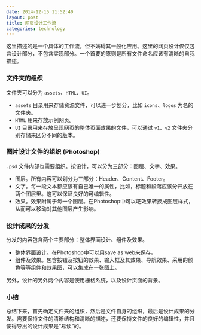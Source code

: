 ```yaml
---
date: 2014-12-15 11:52:40
layout: post
title: 网页设计工作流
categories: technology
---
```


这里描述的是一个具体的工作流，但不妨碍其一般化应用。这里的网页设计仅仅包含设计部分，不包含实现部分。一个首要的原则是所有文件命名应该有清晰的自我描述。

### 文件夹的组织

文件夹可以分为 `assets`、`HTML`、`UI`。

- `assets` 目录用来存储资源文件，可以进一步划分，比如 `icons`、`logos` 为名的文件夹。
- `HTML` 用来存放示例网页。
- `UI` 目录用来存放呈现网页的整体页面效果的文件，可以通过 `v1`、`v2` 文件夹分别存储来区分不同的版本。

### 图片设计文件的组织 (Photoshop)

`.psd` 文件内部也需要组织。按设计，可以分为三部分：图层、文字、效果。

- 图层。所有内容可以划分为三部分：Header、Content、Footer。
- 文字。每一段文本都应该有自己唯一的属性，比如，标题和段落应该分开放在两个图层里。这可以保证良好的可编辑性。
- 效果。效果附属于每一个图层。在Photoshop中可以吧效果转换成图层样式，从而可以移动对其他图层产生影响。

### 设计成果的分发

分发的内容包含两个主要部分：整体界面设计、组件及效果。

- 整体界面设计。在Photoshop中可以用save as web来保存。
- 组件及效果。包含按钮及按钮的效果、输入框及其效果、导航效果、采用的颜色等等组件和效果图，可以集成在一张图上。

另外，设计的另外两个内容是使用栅格系统，以及设计页面的背景。

### 小结

总结下来，首先确定文件夹的组织，然后是文件自身的组织，最后是设计成果的分发。需要保持文件的清晰结构和清晰的描述，还要保持文件的良好的编辑性，并且使得导出的设计成果是“易读”的。